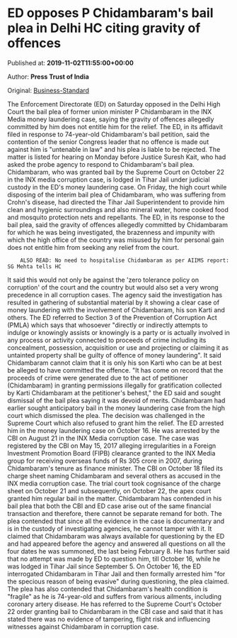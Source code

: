
# ED opposes P Chidambaram's bail plea in Delhi HC citing gravity of offences

Published at: **2019-11-02T11:55:00+00:00**

Author: **Press Trust of India**

Original: [Business-Standard](https://www.business-standard.com/article/pti-stories/ed-opposes-chidambaram-s-bail-plea-in-hc-citing-gravity-of-offences-119110200613_1.html)

The Enforcement Directorate (ED) on Saturday opposed in the Delhi High Court the bail plea of former union minister P Chidambaram in the INX Media money laundering case, saying the gravity of offences allegedly committed by him does not entitle him for the relief.
The ED, in its affidavit filed in response to 74-year-old Chidambaram's bail petition, said the contention of the senior Congress leader that no offence is made out against him is "untenable in law" and his plea is liable to be rejected.
The matter is listed for hearing on Monday before Justice Suresh Kait, who had asked the probe agency to respond to Chidambaram's bail plea.
Chidambaram, who was granted bail by the Supreme Court on October 22 in the INX media corruption case, is lodged in Tihar Jail under judicial custody in the ED's money laundering case.
On Friday, the high court while disposing of the interim bail plea of Chidambaram, who was suffering from Crohn's disease, had directed the Tihar Jail Superintendent to provide him clean and hygienic surroundings and also mineral water, home cooked food and mosquito protection nets and repellants.
The ED, in its response to the bail plea, said the gravity of offences allegedly committed by Chidambaram for which he was being investigated, the brazenness and impunity with which the high office of the country was misused by him for personal gain does not entitle him from seeking any relief from the court.

        ALSO READ: No need to hospitalise Chidambaram as per AIIMS report: SG Mehta tells HC
      
It said this would not only be against the 'zero tolerance policy on corruption' of the court and the country but would also set a very wrong precedence in all corruption cases.
The agency said the investigation has resulted in gathering of substantial material by it showing a clear case of money laundering with the involvement of Chidambaram, his son Karti and others.
The ED referred to Section 3 of the Prevention of Corruption Act (PMLA) which says that whosoever "directly or indirectly attempts to indulge or knowingly assists or knowingly is a party or is actually involved in any process or activity connected to proceeds of crime including its concealment, possession, acquisition or use and projecting or claiming it as untainted property shall be guilty of offence of money laundering".
It said Chidambaram cannot claim that it is only his son Karti who can be at best be alleged to have committed the offence.
"It has come on record that the proceeds of crime were generated due to the act of petitioner (Chidambaram) in granting permissions illegally for gratification collected by Karti Chidambaram at the petitioner's behest," the ED said and sought dismissal of the bail plea saying it was devoid of merits.
Chidambaram had earlier sought anticipatory bail in the money laundering case from the high court which dismissed the plea. The decision was challenged in the Supreme Court which also refused to grant him the relief.
The ED arrested him in the money laundering case on October 16.
He was arrested by the CBI on August 21 in the INX Media corruption case.
The case was registered by the CBI on May 15, 2017 alleging irregularities in a Foreign Investment Promotion Board (FIPB) clearance granted to the INX Media group for receiving overseas funds of Rs 305 crore in 2007, during Chidambaram's tenure as finance minister.
The CBI on October 18 filed its charge sheet naming Chidambaram and several others as accused in the INX media corruption case.
The trial court took cognisance of the charge sheet on October 21 and subsequently, on October 22, the apex court granted him regular bail in the matter.
Chidambaram has contended in his bail plea that both the CBI and ED case arise out of the same financial transaction and therefore, there cannot be separate remand for both.
The plea contended that since all the evidence in the case is documentary and is in the custody of investigating agencies, he cannot tamper with it.
It claimed that Chidambaram was always available for questioning by the ED and had appeared before the agency and answered all questions on all the four dates he was summoned, the last being February 8.
He has further said that no attempt was made by ED to question him, till October 16, while he was lodged in Tihar Jail since September 5.
On October 16, the ED interrogated Chidambaram in Tihar Jail and then formally arrested him "for the specious reason of being evasive" during questioning, the plea claimed.
The plea has also contended that Chidambaram's health condition is "fragile" as he is 74-year-old and suffers from various ailments, including coronary artery disease.
He has referred to the Supreme Court's October 22 order granting bail to Chidambaram in the CBI case and said that it has stated there was no evidence of tampering, flight risk and influencing witnesses against Chidambaram in corruption case.
